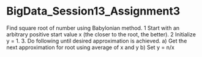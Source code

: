 # BigData_Session13_Assignment3

Find square root of number using Babylonian method.
1 Start with an arbitrary positive start value x (the closer to the
root, the better).
2 Initialize y = 1.
3. Do following until desired approximation is achieved.
a) Get the next approximation for root using average of x and y
b) Set y = n/x